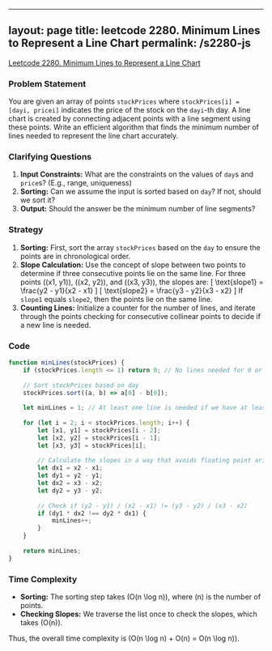 
---
layout: page
title: leetcode 2280. Minimum Lines to Represent a Line Chart
permalink: /s2280-js
---
[Leetcode 2280. Minimum Lines to Represent a Line Chart](https://algoadvance.github.io/algoadvance/l2280)
### Problem Statement

You are given an array of points `stockPrices` where `stockPrices[i] = [dayi, pricei]` indicates the price of the stock on the `dayi`-th day. A line chart is created by connecting adjacent points with a line segment using these points. Write an efficient algorithm that finds the minimum number of lines needed to represent the line chart accurately.

### Clarifying Questions

1. **Input Constraints:** What are the constraints on the values of `day`s and `price`s? (E.g., range, uniqueness)
2. **Sorting:** Can we assume the input is sorted based on `day`? If not, should we sort it?
3. **Output:** Should the answer be the minimum number of line segments?

### Strategy

1. **Sorting:** First, sort the array `stockPrices` based on the `day` to ensure the points are in chronological order.
2. **Slope Calculation:** Use the concept of slope between two points to determine if three consecutive points lie on the same line. For three points \((x1, y1)\), \((x2, y2)\), and \((x3, y3)\), the slopes are:
   \[
   \text{slope1} = \frac{y2 - y1}{x2 - x1}
   \]
   \[
   \text{slope2} = \frac{y3 - y2}{x3 - x2}
   \]
   If `slope1` equals `slope2`, then the points lie on the same line.
3. **Counting Lines:** Initialize a counter for the number of lines, and iterate through the points checking for consecutive collinear points to decide if a new line is needed.

### Code

```javascript
function minLines(stockPrices) {
    if (stockPrices.length <= 1) return 0; // No lines needed for 0 or 1 point
  
    // Sort stockPrices based on day
    stockPrices.sort((a, b) => a[0] - b[0]);
  
    let minLines = 1; // At least one line is needed if we have at least 2 points
  
    for (let i = 2; i < stockPrices.length; i++) {
        let [x1, y1] = stockPrices[i - 2];
        let [x2, y2] = stockPrices[i - 1];
        let [x3, y3] = stockPrices[i];
    
        // Calculate the slopes in a way that avoids floating point arithmetic
        let dx1 = x2 - x1;
        let dy1 = y2 - y1;
        let dx2 = x3 - x2;
        let dy2 = y3 - y2;
  
        // Check if (y2 - y1) / (x2 - x1) != (y3 - y2) / (x3 - x2)
        if (dy1 * dx2 !== dy2 * dx1) {
            minLines++;
        }
    }
  
    return minLines;
}
```

### Time Complexity

- **Sorting:** The sorting step takes \(O(n \log n)\), where \(n\) is the number of points.
- **Checking Slopes:** We traverse the list once to check the slopes, which takes \(O(n)\).

Thus, the overall time complexity is \(O(n \log n) + O(n) = O(n \log n)\).